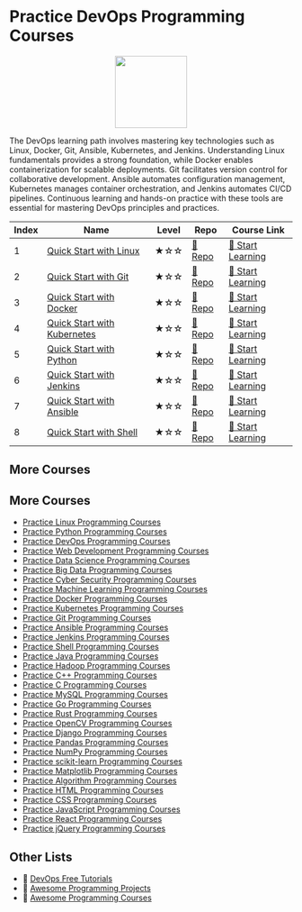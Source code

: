 # Practice DevOps Programming Courses

<div align="center">
<img width="128px" src="https://file.labex.io/path/a3Od9y18p0bV.png">
</div>

The DevOps learning path involves mastering key technologies such as Linux, Docker, Git, Ansible, Kubernetes, and Jenkins. Understanding Linux fundamentals provides a strong foundation, while Docker enables containerization for scalable deployments. Git facilitates version control for collaborative development. Ansible automates configuration management, Kubernetes manages container orchestration, and Jenkins automates CI/CD pipelines. Continuous learning and hands-on practice with these tools are essential for mastering DevOps principles and practices.

|   Index | Name                                                        | Level   | Repo                                                                 | Course Link                                                               |
|---------|-------------------------------------------------------------|---------|----------------------------------------------------------------------|---------------------------------------------------------------------------|
|       1 | [Quick Start with Linux](#quick-start-with-linux)           | ★☆☆     | [🔗 Repo](https://github.com/labex-labs/quick-start-with-linux)      | [🚀 Start Learning](https://labex.io/courses/quick-start-with-linux)      |
|       2 | [Quick Start with Git](#quick-start-with-git)               | ★☆☆     | [🔗 Repo](https://github.com/labex-labs/quick-start-with-git)        | [🚀 Start Learning](https://labex.io/courses/quick-start-with-git)        |
|       3 | [Quick Start with Docker](#quick-start-with-docker)         | ★☆☆     | [🔗 Repo](https://github.com/labex-labs/quick-start-with-docker)     | [🚀 Start Learning](https://labex.io/courses/quick-start-with-docker)     |
|       4 | [Quick Start with Kubernetes](#quick-start-with-kubernetes) | ★☆☆     | [🔗 Repo](https://github.com/labex-labs/quick-start-with-kubernetes) | [🚀 Start Learning](https://labex.io/courses/quick-start-with-kubernetes) |
|       5 | [Quick Start with Python](#quick-start-with-python)         | ★☆☆     | [🔗 Repo](https://github.com/labex-labs/quick-start-with-python)     | [🚀 Start Learning](https://labex.io/courses/quick-start-with-python)     |
|       6 | [Quick Start with Jenkins](#quick-start-with-jenkins)       | ★☆☆     | [🔗 Repo](https://github.com/labex-labs/quick-start-with-jenkins)    | [🚀 Start Learning](https://labex.io/courses/quick-start-with-jenkins)    |
|       7 | [Quick Start with Ansible](#quick-start-with-ansible)       | ★☆☆     | [🔗 Repo](https://github.com/labex-labs/quick-start-with-ansible)    | [🚀 Start Learning](https://labex.io/courses/quick-start-with-ansible)    |
|       8 | [Quick Start with Shell](#quick-start-with-shell)           | ★☆☆     | [🔗 Repo](https://github.com/labex-labs/quick-start-with-shell)      | [🚀 Start Learning](https://labex.io/courses/quick-start-with-shell)      |

## More Courses

## More Courses

- [Practice Linux Programming Courses](https://github.com/labex-labs/practice-linux-programming-courses)
- [Practice Python Programming Courses](https://github.com/labex-labs/practice-python-programming-courses)
- [Practice DevOps Programming Courses](https://github.com/labex-labs/practice-devops-programming-courses)
- [Practice Web Development Programming Courses](https://github.com/labex-labs/practice-web-development-programming-courses)
- [Practice Data Science Programming Courses](https://github.com/labex-labs/practice-data-science-programming-courses)
- [Practice Big Data Programming Courses](https://github.com/labex-labs/practice-bigdata-programming-courses)
- [Practice Cyber Security Programming Courses](https://github.com/labex-labs/practice-cysec-programming-courses)
- [Practice Machine Learning Programming Courses](https://github.com/labex-labs/practice-ml-programming-courses)
- [Practice Docker Programming Courses](https://github.com/labex-labs/practice-docker-programming-courses)
- [Practice Kubernetes Programming Courses](https://github.com/labex-labs/practice-kubernetes-programming-courses)
- [Practice Git Programming Courses](https://github.com/labex-labs/practice-git-programming-courses)
- [Practice Ansible Programming Courses](https://github.com/labex-labs/practice-ansible-programming-courses)
- [Practice Jenkins Programming Courses](https://github.com/labex-labs/practice-jenkins-programming-courses)
- [Practice Shell Programming Courses](https://github.com/labex-labs/practice-shell-programming-courses)
- [Practice Java Programming Courses](https://github.com/labex-labs/practice-java-programming-courses)
- [Practice Hadoop Programming Courses](https://github.com/labex-labs/practice-hadoop-programming-courses)
- [Practice C++ Programming Courses](https://github.com/labex-labs/practice-cpp-programming-courses)
- [Practice C Programming Courses](https://github.com/labex-labs/practice-c-programming-courses)
- [Practice MySQL Programming Courses](https://github.com/labex-labs/practice-mysql-programming-courses)
- [Practice Go Programming Courses](https://github.com/labex-labs/practice-go-programming-courses)
- [Practice Rust Programming Courses](https://github.com/labex-labs/practice-rust-programming-courses)
- [Practice OpenCV Programming Courses](https://github.com/labex-labs/practice-opencv-programming-courses)
- [Practice Django Programming Courses](https://github.com/labex-labs/practice-django-programming-courses)
- [Practice Pandas Programming Courses](https://github.com/labex-labs/practice-pandas-programming-courses)
- [Practice NumPy Programming Courses](https://github.com/labex-labs/practice-numpy-programming-courses)
- [Practice scikit-learn Programming Courses](https://github.com/labex-labs/practice-sklearn-programming-courses)
- [Practice Matplotlib Programming Courses](https://github.com/labex-labs/practice-matplotlib-programming-courses)
- [Practice Algorithm Programming Courses](https://github.com/labex-labs/practice-algorithm-programming-courses)
- [Practice HTML Programming Courses](https://github.com/labex-labs/practice-html-programming-courses)
- [Practice CSS Programming Courses](https://github.com/labex-labs/practice-css-programming-courses)
- [Practice JavaScript Programming Courses](https://github.com/labex-labs/practice-javascript-programming-courses)
- [Practice React Programming Courses](https://github.com/labex-labs/practice-react-programming-courses)
- [Practice jQuery Programming Courses](https://github.com/labex-labs/practice-jquery-programming-courses)


## Other Lists

- 🔗 [DevOps Free Tutorials](https://github.com/labex-labs/devops-free-tutorials)
- 🔗 [Awesome Programming Projects](https://github.com/labex-labs/awesome-programming-projects)
- 🔗 [Awesome Programming Courses](https://github.com/labex-labs/awesome-programming-courses)

